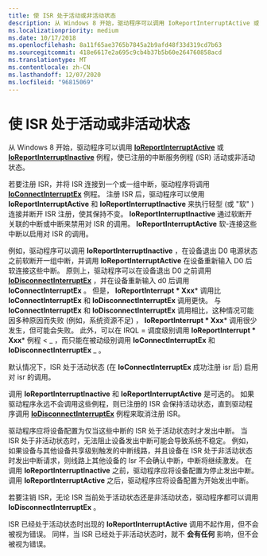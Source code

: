 ```yaml
---
title: 使 ISR 处于活动或非活动状态
description: 从 Windows 8 开始，驱动程序可以调用 IoReportInterruptActive 或 IoReportInterruptInactive 例程，使已注册的中断服务例程 (ISR) 活动或非活动状态。
ms.localizationpriority: medium
ms.date: 10/17/2018
ms.openlocfilehash: 8a11f65ae3765b7845a2b9afd48f33d319cd7b63
ms.sourcegitcommit: 418e6617e2a695c9cb4b37b5b60e264760858acd
ms.translationtype: MT
ms.contentlocale: zh-CN
ms.lasthandoff: 12/07/2020
ms.locfileid: "96815069"
---
```

# <a name="making-an-isr-active-or-inactive"></a>使 ISR 处于活动或非活动状态


从 Windows 8 开始，驱动程序可以调用 [**IoReportInterruptActive**](/windows-hardware/drivers/ddi/wdm/nf-wdm-ioreportinterruptactive) 或 [**IoReportInterruptInactive**](/windows-hardware/drivers/ddi/wdm/nf-wdm-ioreportinterruptinactive) 例程，使已注册的中断服务例程 (ISR) 活动或非活动状态。

若要注册 ISR，并将 ISR 连接到一个或一组中断，驱动程序将调用 [**IoConnectInterruptEx**](/windows-hardware/drivers/ddi/wdm/nf-wdm-ioconnectinterruptex) 例程。 注册 ISR 后，驱动程序可以使用 **IoReportInterruptActive** 和 **IoReportInterruptInactive** 来执行轻型 (或 "软" ) 连接并断开 ISR 注册，使其保持不变。 **IoReportInterruptInactive** 通过软断开关联的中断或中断来禁用对 ISR 的调用。 **IoReportInterruptActive** 软-连接这些中断以启用对 ISR 的调用。

例如，驱动程序可以调用 **IoReportInterruptInactive** ，在设备退出 D0 电源状态之前软断开一组中断，并调用 **IoReportInterruptActive** 在设备重新输入 D0 后软连接这些中断。 原则上，驱动程序可以在设备退出 D0 之前调用 [**IoDisconnectInterruptEx**](/windows-hardware/drivers/ddi/wdm/nf-wdm-iodisconnectinterruptex) ，并在设备重新输入 d0 后调用 **IoConnectInterruptEx** 。 但是， **IoReportInterrupt * Xxx*** 调用比 **IoConnectInterruptEx** 和 **IoDisconnectInterruptEx** 调用更快。 与 **IoConnectInterruptEx** 和 **IoDisconnectInterruptEx** 调用相比，这种情况可能因多种原因而失败 (例如，系统资源不足) ， **IoReportInterrupt * Xxx*** 调用很少发生，但可能会失败。 此外，可以在 IRQL = 调度级别调用 **IoReportInterrupt * Xxx*** 例程 &lt; \_ ，而只能在被动级别调用 **IoConnectInterruptEx** 和 **IoDisconnectInterruptEx** \_ 。

默认情况下，ISR 处于活动状态 (在 **IoConnectInterruptEx** 成功注册 isr 后) 启用对 isr 的调用。

调用 **IoReportInterruptInactive** 和 **IoReportInterruptActive** 是可选的。 如果驱动程序永远不会调用这些例程，则已注册的 ISR 会保持活动状态，直到驱动程序调用 [**IoDisconnectInterruptEx**](/windows-hardware/drivers/ddi/wdm/nf-wdm-iodisconnectinterruptex) 例程来取消注册 ISR。

驱动程序应将设备配置为仅当这些中断的 ISR 处于活动状态时才发出中断。 当 ISR 处于非活动状态时，无法阻止设备发出中断可能会导致系统不稳定。 例如，如果设备与其他设备共享级别触发的中断线路，并且设备在 ISR 处于非活动状态时发出中断请求，则线路上其他设备的 Isr 不会确认中断，中断将继续激发。 在调用 **IoReportInterruptInactive** 之前，驱动程序应将设备配置为停止发出中断。 调用 **IoReportInterruptActive** 之后，驱动程序应将设备配置为开始发出中断。

若要注销 ISR，无论 ISR 当前处于活动状态还是非活动状态，驱动程序都可以调用 **IoDisconnectInterruptEx** 。

ISR 已经处于活动状态时出现的 **IoReportInterruptActive** 调用不起作用，但不会被视为错误。 同样，当 ISR 已经处于非活动状态时，就不 **会有任何** 影响，但不会被视为错误。

 

